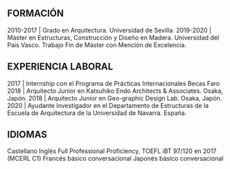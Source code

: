 ## FORMACIÓN

2010-2017 | Grado en Arquitectura. Universidad de Sevilla. 
2019-2020 | Máster en Estructuras, Construcción y Diseño en Madera. Universidad del País Vasco. Trabajo Fin de Máster con Mención de Excelencia.

## EXPERIENCIA LABORAL

2017 | Internship con el Programa de Prácticas Internacionales Becas Faro
2018 | Arquitecto Junior en Katsuhiko Endo Architects & Associates. Osaka, Japón.
2018 | Arquitecto Junior en Geo-graphic Design Lab. Osaka, Japón.
2020 | Ayudante Investigador en el Departamento de Estructuras de la Escuela de Arquitectura de la Universidad de Navarra. España.

## IDIOMAS

Castellano
Inglés Full Professional Proficiency, TOEFL iBT 97/120 en 2017 (MCERL C1)
Francés básico conversacional
Japonés básico conversacional
